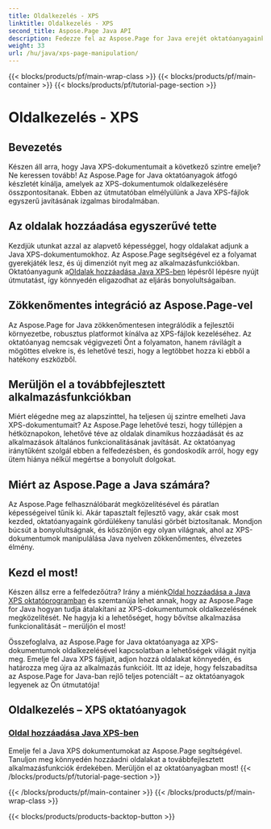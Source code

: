```yaml
---
title: Oldalkezelés - XPS
linktitle: Oldalkezelés - XPS
second_title: Aspose.Page Java API
description: Fedezze fel az Aspose.Page for Java erejét oktatóanyagainkkal. Emelje fel Java XPS-dokumentumait azáltal, hogy könnyedén ad hozzá oldalakat a továbbfejlesztett alkalmazásfunkcionalitás érdekében.
weight: 33
url: /hu/java/xps-page-manipulation/
---
```


{{< blocks/products/pf/main-wrap-class >}}
{{< blocks/products/pf/main-container >}}
{{< blocks/products/pf/tutorial-page-section >}}

# Oldalkezelés - XPS


## Bevezetés

Készen áll arra, hogy Java XPS-dokumentumait a következő szintre emelje? Ne keressen tovább! Az Aspose.Page for Java oktatóanyagok átfogó készletét kínálja, amelyek az XPS-dokumentumok oldalkezelésére összpontosítanak. Ebben az útmutatóban elmélyülünk a Java XPS-fájlok egyszerű javításának izgalmas birodalmában.

## Az oldalak hozzáadása egyszerűvé tette

 Kezdjük utunkat azzal az alapvető képességgel, hogy oldalakat adjunk a Java XPS-dokumentumokhoz. Az Aspose.Page segítségével ez a folyamat gyerekjáték lesz, és új dimenziót nyit meg az alkalmazásfunkciókban. Oktatóanyagunk a[Oldalak hozzáadása Java XPS-ben](./add-page/) lépésről lépésre nyújt útmutatást, így könnyedén eligazodhat az eljárás bonyolultságaiban.

## Zökkenőmentes integráció az Aspose.Page-vel

Az Aspose.Page for Java zökkenőmentesen integrálódik a fejlesztői környezetbe, robusztus platformot kínálva az XPS-fájlok kezeléséhez. Az oktatóanyag nemcsak végigvezeti Önt a folyamaton, hanem rávilágít a mögöttes elvekre is, és lehetővé teszi, hogy a legtöbbet hozza ki ebből a hatékony eszközből.

## Merüljön el a továbbfejlesztett alkalmazásfunkciókban

Miért elégedne meg az alapszinttel, ha teljesen új szintre emelheti Java XPS-dokumentumait? Az Aspose.Page lehetővé teszi, hogy túllépjen a hétköznapokon, lehetővé téve az oldalak dinamikus hozzáadását és az alkalmazások általános funkcionalitásának javítását. Az oktatóanyag iránytűként szolgál ebben a felfedezésben, és gondoskodik arról, hogy egy ütem hiánya nélkül megértse a bonyolult dolgokat.

## Miért az Aspose.Page a Java számára?

Az Aspose.Page felhasználóbarát megközelítésével és páratlan képességeivel tűnik ki. Akár tapasztalt fejlesztő vagy, akár csak most kezded, oktatóanyagaink gördülékeny tanulási görbét biztosítanak. Mondjon búcsút a bonyolultságnak, és köszönjön egy olyan világnak, ahol az XPS-dokumentumok manipulálása Java nyelven zökkenőmentes, élvezetes élmény.

## Kezd el most!

 Készen állsz erre a felfedezőútra? Irány a miénk[Oldal hozzáadása a Java XPS oktatóprogramban](./add-page/) és szemtanúja lehet annak, hogy az Aspose.Page for Java hogyan tudja átalakítani az XPS-dokumentumok oldalkezelésének megközelítését. Ne hagyja ki a lehetőséget, hogy bővítse alkalmazása funkcionalitását – merüljön el most!

Összefoglalva, az Aspose.Page for Java oktatóanyaga az XPS-dokumentumok oldalkezelésével kapcsolatban a lehetőségek világát nyitja meg. Emelje fel Java XPS fájljait, adjon hozzá oldalakat könnyedén, és határozza meg újra az alkalmazás funkcióit. Itt az ideje, hogy felszabadítsa az Aspose.Page for Java-ban rejlő teljes potenciált – az oktatóanyagok legyenek az Ön útmutatója!
## Oldalkezelés – XPS oktatóanyagok
### [Oldal hozzáadása Java XPS-ben](./add-page/)
Emelje fel a Java XPS dokumentumokat az Aspose.Page segítségével. Tanuljon meg könnyedén hozzáadni oldalakat a továbbfejlesztett alkalmazásfunkciók érdekében. Merüljön el az oktatóanyagban most!
{{< /blocks/products/pf/tutorial-page-section >}}

{{< /blocks/products/pf/main-container >}}
{{< /blocks/products/pf/main-wrap-class >}}

{{< blocks/products/products-backtop-button >}}
